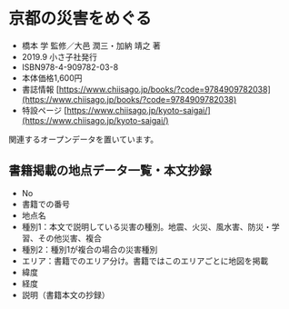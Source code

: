# 京都の災害をめぐる

* 橋本 学 監修／大邑 潤三・加納 靖之 著
* 2019.9 小さ子社発行
* ISBN978-4-909782-03-8
* 本体価格1,600円
* 書誌情報 [https://www.chiisago.jp/books/?code=9784909782038](https://www.chiisago.jp/books/?code=9784909782038)
* 特設ページ [https://www.chiisago.jp/kyoto-saigai/](https://www.chiisago.jp/kyoto-saigai/)


関連するオープンデータを置いています。

## 書籍掲載の地点データ一覧・本文抄録

* No
* 書籍での番号
* 地点名
* 種別1：本文で説明している災害の種別。地震、火災、風水害、防災・学習、その他災害、複合
* 種別2：種別1が複合の場合の災害種別
* エリア：書籍でのエリア分け。書籍ではこのエリアごとに地図を掲載
* 緯度
* 経度
* 説明（書籍本文の抄録）
